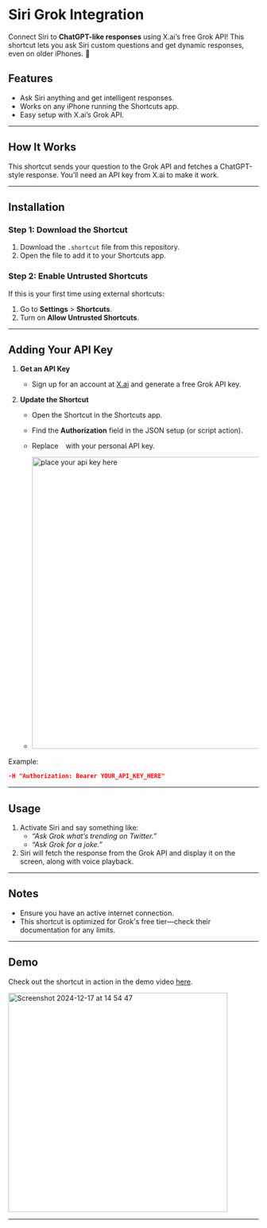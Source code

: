 # Siri Grok Integration

Connect Siri to **ChatGPT-like responses** using X.ai’s free Grok API! This shortcut lets you ask Siri custom questions and get dynamic responses, even on older iPhones. 🚀

## Features
- Ask Siri anything and get intelligent responses.
- Works on any iPhone running the Shortcuts app.
- Easy setup with X.ai’s Grok API.

---

## How It Works
This shortcut sends your question to the Grok API and fetches a ChatGPT-style response. You’ll need an API key from X.ai to make it work.

---

## Installation

### Step 1: Download the Shortcut
1. Download the `.shortcut` file from this repository.
2. Open the file to add it to your Shortcuts app.

### Step 2: Enable Untrusted Shortcuts
If this is your first time using external shortcuts:
1. Go to **Settings** > **Shortcuts**.
2. Turn on **Allow Untrusted Shortcuts**.

---

## Adding Your API Key

1. **Get an API Key**
   - Sign up for an account at [X.ai](https://x.ai/) and generate a free Grok API key.

2. **Update the Shortcut**
   - Open the Shortcut in the Shortcuts app.
   - Find the **Authorization** field in the JSON setup (or script action).
   - Replace ` ` with your personal API key.
  
   - <img width="587" alt="place your api key here" src="https://github.com/user-attachments/assets/a1d3b718-0f19-4aa2-8a4b-e83ba4303b6d" />


Example:
```json
-H "Authorization: Bearer YOUR_API_KEY_HERE"
```

---

## Usage
1. Activate Siri and say something like:
   - *“Ask Grok what’s trending on Twitter.”*
   - *“Ask Grok for a joke.”*
2. Siri will fetch the response from the Grok API and display it on the screen, along with voice playback.

---

## Notes
- Ensure you have an active internet connection.
- This shortcut is optimized for Grok's free tier—check their documentation for any limits.

---

## Demo

Check out the shortcut in action in the demo video [here](#).

<a href="https://www.instagram.com/reel/DDovUYfBv2z/?utm_source=ig_web_copy_link&igsh=MzRlODBiNWFlZA==">
  <img width="441" alt="Screenshot 2024-12-17 at 14 54 47" src="https://github.com/user-attachments/assets/2e7f5d11-6648-4724-b5a9-a5033a18a550" />

</a>


---

